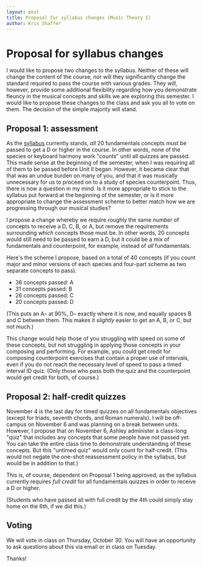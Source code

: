 ```yaml
---
layout: post
title: Proposal for syllabus changes (Music Theory I)
author: Kris Shaffer
---
```


# Proposal for syllabus changes

I would like to propose two changes to the syllabus. Neither of these will change the content of the course, nor will they significantly change the standard required to pass the course with various grades. They *will*, however, provide some additional flexibility regarding how you demonstrate fleuncy in the musical concepts and skills we are exploring this semester. I would like to propose these changes to the class and ask you all to vote on them. The decision of the simple majority will stand.

## Proposal 1: assessment 

As the [syllabus](theory1.html) currently stands, *all* 20 fundamentals concepts must be passed to get a D or higher in the course. In other words, none of the species or keyboard harmony work "counts" until all quizzes are passed. This made sense at the beginning of the semester, when I was requiring all of them to be passed before Unit II began. However, it became clear that that was an undue burden on many of you, and that it was musically unnecessary for us to proceed on to a study of species counterpoint. Thus, there is now a question in my mind. Is it more appropriate to stick to the syllabus put forward at the beginning of the semester, or is it more appropriate to change the assessment scheme to better match how we are progressing through our musical studies?

I propose a change whereby we require roughly the same *number* of concepts to receive a D, C, B, or A, but remove the requirements surrounding *which* concepts those must be. In other words, 20 concepts would still need to be passed to earn a D, but it could be a mix of fundamentals and counterpoint, for example, instead of *all* fundamentals. 

Here's the scheme I propose, based on a total of 40 concepts (if you count major and minor versions of each species and four-part scheme as two separate concepts to pass).

- 36 concepts passed: A  
- 31 concepts passed: B  
- 26 concepts passed: C  
- 20 concepts passed: D

(This puts an A– at 90%, D– exactly where it is now, and equally spaces B and C between them. This makes it *slightly* easier to get an A, B, or C, but not much.)

This change would help those of you struggling with speed on some of these concepts, but not struggling in applying those concepts in your composing and performing. For example, you could get credit for composing counterpoint exercises that contain a proper use of intervals, even if you do not reach the necessary level of speed to pass a timed interval ID quiz. (Only those who pass both the quiz and the counterpoint would get credit for both, of course.)

## Proposal 2: half-credit quizzes

November 4 is the last day for timed quizzes on all fundamentals objectives (except for triads, seventh chords, and Roman numerals). I will be off-campus on November 6 and was planning on a break between units. However, I propose that on November 6, Ashley administer a class-long "quiz" that includes any concepts that some people have not passed yet. You can take the entire class time to demonstrate understanding of these concepts. But this "untimed quiz" would only count for half-credit. (This would not negate the one-shot reassessment policy in the syllabus, but would be in addition to that.)

This is, of course, dependent on Proposal 1 being approved, as the syllabus currently requires *full credit* for all fundamentals quizzes in order to receive a D or higher.

(Students who have passed all with full credit by the 4th could simply stay home on the 6th, if we did this.)

## Voting

We will vote in class on Thursday, October 30. You will have an opportunity to ask questions about this via email or in class on Tuesday. 

Thanks!